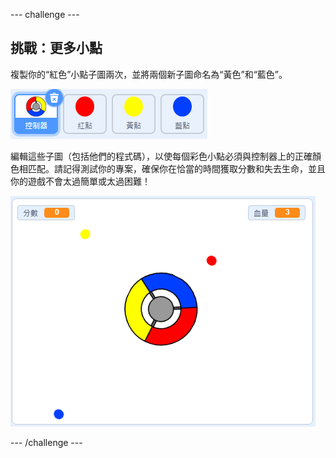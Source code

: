 --- challenge ---
## 挑戰：更多小點
複製你的“紅色”小點子圖兩次，並將兩個新子圖命名為“黃色”和“藍色”。

![screenshot](images/dots-more-dots.png)

編輯這些子圖（包括他們的程式碼），以使每個彩色小點必須與控制器上的正確顏色相匹配。請記得測試你的專案，確保你在恰當的時間獲取分數和失去生命，並且你的遊戲不會太過簡單或太過困難！

![screenshot](images/dots-all-test.png)




--- /challenge ---